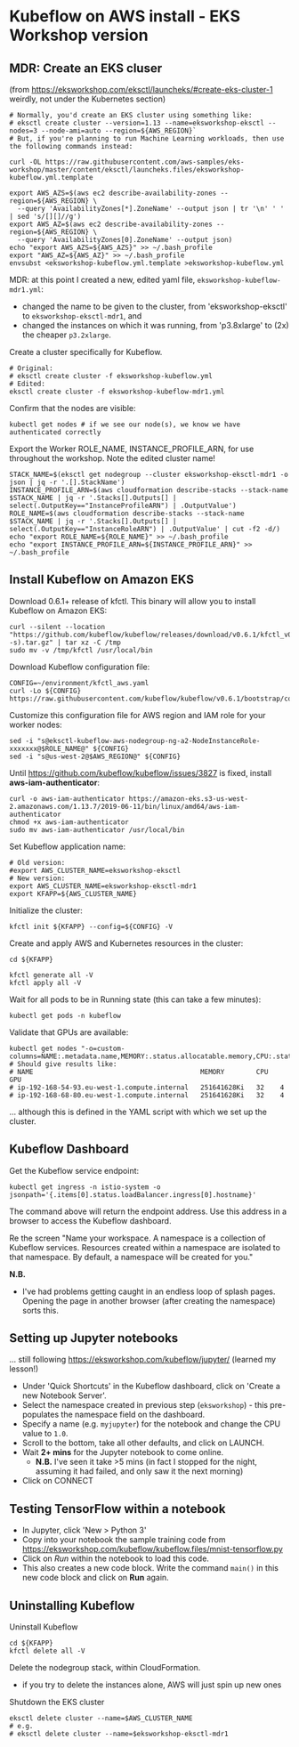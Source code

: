 # Kubeflow on AWS install - EKS Workshop version #

## MDR: Create an EKS cluser ##
(from https://eksworkshop.com/eksctl/launcheks/#create-eks-cluster-1 weirdly, not under the Kubernetes section)

```
# Normally, you'd create an EKS cluster using something like: 
# eksctl create cluster --version=1.13 --name=eksworkshop-eksctl --nodes=3 --node-ami=auto --region=${AWS_REGION}`
# But, if you're planning to run Machine Learning workloads, then use the following commands instead:

curl -OL https://raw.githubusercontent.com/aws-samples/eks-workshop/master/content/eksctl/launcheks.files/eksworkshop-kubeflow.yml.template

export AWS_AZS=$(aws ec2 describe-availability-zones --region=${AWS_REGION} \
  --query 'AvailabilityZones[*].ZoneName' --output json | tr '\n' ' ' | sed 's/[][]//g')
export AWS_AZ=$(aws ec2 describe-availability-zones --region=${AWS_REGION} \
  --query 'AvailabilityZones[0].ZoneName' --output json)
echo "export AWS_AZS=${AWS_AZS}" >> ~/.bash_profile
export "AWS_AZ=${AWS_AZ}" >> ~/.bash_profile
envsubst <eksworkshop-kubeflow.yml.template >eksworkshop-kubeflow.yml
```

MDR: at this point I created a new, edited yaml file, `eksworkshop-kubeflow-mdr1.yml`:
- changed the name to be given to the cluster, from 'eksworkshop-eksctl' to `eksworkshop-eksctl-mdr1`, and 
- changed the instances on which it was running, from 'p3.8xlarge' to (2x) the cheaper `p3.2xlarge`.

Create a cluster specifically for Kubeflow.
```
# Original:
# eksctl create cluster -f eksworkshop-kubeflow.yml
# Edited:
eksctl create cluster -f eksworkshop-kubeflow-mdr1.yml
```

Confirm that the nodes are visible:
```
kubectl get nodes # if we see our node(s), we know we have authenticated correctly
```

Export the Worker ROLE_NAME, INSTANCE_PROFILE_ARN, for use throughout the workshop.
Note the edited cluster name!
```
STACK_NAME=$(eksctl get nodegroup --cluster eksworkshop-eksctl-mdr1 -o json | jq -r '.[].StackName')
INSTANCE_PROFILE_ARN=$(aws cloudformation describe-stacks --stack-name $STACK_NAME | jq -r '.Stacks[].Outputs[] | select(.OutputKey=="InstanceProfileARN") | .OutputValue')
ROLE_NAME=$(aws cloudformation describe-stacks --stack-name $STACK_NAME | jq -r '.Stacks[].Outputs[] | select(.OutputKey=="InstanceRoleARN") | .OutputValue' | cut -f2 -d/)
echo "export ROLE_NAME=${ROLE_NAME}" >> ~/.bash_profile
echo "export INSTANCE_PROFILE_ARN=${INSTANCE_PROFILE_ARN}" >> ~/.bash_profile
```

## Install Kubeflow on Amazon EKS ##
Download 0.6.1+ release of kfctl. This binary will allow you to install Kubeflow on Amazon EKS:

```
curl --silent --location "https://github.com/kubeflow/kubeflow/releases/download/v0.6.1/kfctl_v0.6.1_$(uname -s).tar.gz" | tar xz -C /tmp
sudo mv -v /tmp/kfctl /usr/local/bin
```

Download Kubeflow configuration file:
```
CONFIG=~/environment/kfctl_aws.yaml
curl -Lo ${CONFIG} https://raw.githubusercontent.com/kubeflow/kubeflow/v0.6.1/bootstrap/config/kfctl_aws.yaml
```

Customize this configuration file for AWS region and IAM role for your worker nodes:
```
sed -i "s@eksctl-kubeflow-aws-nodegroup-ng-a2-NodeInstanceRole-xxxxxxx@$ROLE_NAME@" ${CONFIG}
sed -i "s@us-west-2@$AWS_REGION@" ${CONFIG}
```

Until https://github.com/kubeflow/kubeflow/issues/3827 is fixed, install **aws-iam-authenticator**:
```
curl -o aws-iam-authenticator https://amazon-eks.s3-us-west-2.amazonaws.com/1.13.7/2019-06-11/bin/linux/amd64/aws-iam-authenticator
chmod +x aws-iam-authenticator
sudo mv aws-iam-authenticator /usr/local/bin
``` 

Set Kubeflow application name:
```
# Old version:
#export AWS_CLUSTER_NAME=eksworkshop-eksctl
# New version:
export AWS_CLUSTER_NAME=eksworkshop-eksctl-mdr1
export KFAPP=${AWS_CLUSTER_NAME}
```

Initialize the cluster:
```
kfctl init ${KFAPP} --config=${CONFIG} -V
```

Create and apply AWS and Kubernetes resources in the cluster:
```
cd ${KFAPP}

kfctl generate all -V
kfctl apply all -V
```

Wait for all pods to be in Running state (this can take a few minutes):
```
kubectl get pods -n kubeflow
```

Validate that GPUs are available:
```
kubectl get nodes "-o=custom-columns=NAME:.metadata.name,MEMORY:.status.allocatable.memory,CPU:.status.allocatable.cpu,GPU:.status.allocatable.nvidia\.com/gpu"
# Should give results like:
# NAME                                          MEMORY        CPU   GPU
# ip-192-168-54-93.eu-west-1.compute.internal   251641628Ki   32    4
# ip-192-168-68-80.eu-west-1.compute.internal   251641628Ki   32    4
```
... although this is defined in the YAML script with which we set up the cluster.

## Kubeflow Dashboard ##
Get the Kubeflow service endpoint:
```
kubectl get ingress -n istio-system -o jsonpath='{.items[0].status.loadBalancer.ingress[0].hostname}'
```
The command above will return the endpoint address. Use this address in a browser to access the Kubeflow dashboard.

Re the screen "Name your workspace. A namespace is a collection of Kubeflow services. Resources created within a namespace are isolated to that namespace. By default, a namespace will be created for you."

**N.B.** 
- I've had problems getting caught in an endless loop of splash pages. Opening the page in another browser (after creating the  namespace) sorts this.

## Setting up Jupyter notebooks ##
... still following https://eksworkshop.com/kubeflow/jupyter/ (learned my lesson!)

- Under 'Quick Shortcuts' in the Kubeflow dashboard, click on 'Create a new Notebook Server'.
- Select the namespace created in previous step (`eksworkshop`) - this pre-populates the namespace field on the dashboard. 
- Specify a name (e.g. `myjupyter`) for the notebook and change the CPU value to `1.0`.
- Scroll to the bottom, take all other defaults, and click on LAUNCH.
- Wait **2+ mins** for the Jupyter notebook to come online. 
  - **N.B.** I've seen it take >5 mins (in fact I stopped for the night, assuming it had failed, and only saw it the next morning) 
- Click on CONNECT

## Testing TensorFlow within a notebook ##
- In Jupyter, click 'New > Python 3'
- Copy into your notebook the sample training code from https://eksworkshop.com/kubeflow/kubeflow.files/mnist-tensorflow.py
- Click on *Run* within the notebook to load this code.
- This also creates a new code block. Write the command `main()` in this new code block and click on **Run** again.

## Uninstalling Kubeflow ##

Uninstall Kubeflow 
```
cd ${KFAPP}
kfctl delete all -V
```

Delete the nodegroup stack, within CloudFormation.
- if you try to delete the instances alone, AWS will just spin up new ones

Shutdown the EKS cluster
```
eksctl delete cluster --name=$AWS_CLUSTER_NAME
# e.g. 
# eksctl delete cluster --name=$eksworkshop-eksctl-mdr1
```




